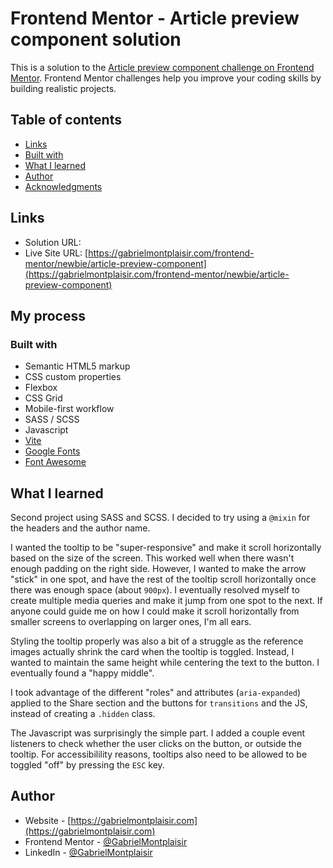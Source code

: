 # Frontend Mentor - Article preview component solution

This is a solution to the [Article preview component challenge on Frontend Mentor](https://www.frontendmentor.io/challenges/article-preview-component-dYBN_pYFT). Frontend Mentor challenges help you improve your coding skills by building realistic projects.

## Table of contents

- [Links](#links)
- [Built with](#built-with)
- [What I learned](#what-i-learned)
- [Author](#author)
- [Acknowledgments](#acknowledgments)

## Links

- Solution URL: []()
- Live Site URL: [https://gabrielmontplaisir.com/frontend-mentor/newbie/article-preview-component](https://gabrielmontplaisir.com/frontend-mentor/newbie/article-preview-component)

## My process

### Built with

- Semantic HTML5 markup
- CSS custom properties
- Flexbox
- CSS Grid
- Mobile-first workflow
- SASS / SCSS
- Javascript
- [Vite](https://vitejs.dev/)
- [Google Fonts](https://fonts.google.com/)
- [Font Awesome](https://fontawesome.com)

## What I learned

Second project using SASS and SCSS. I decided to try using a `@mixin` for the headers and the author name.

I wanted the tooltip to be "super-responsive" and make it scroll horizontally based on the size of the screen. This worked well when there wasn't enough padding on the right side. However, I wanted to make the arrow "stick" in one spot, and have the rest of the tooltip scroll horizontally once there was enough space (about `900px`). I eventually resolved myself to create multiple media queries and make it jump from one spot to the next. If anyone could guide me on how I could make it scroll horizontally from smaller screens to overlapping on larger ones, I'm all ears.

Styling the tooltip properly was also a bit of a struggle as the reference images actually shrink the card when the tooltip is toggled. Instead, I wanted to maintain the same height while centering the text to the button. I eventually found a "happy middle".

I took advantage of the different "roles" and attributes (`aria-expanded`) applied to the Share section and the buttons for `transitions` and the JS, instead of creating a `.hidden` class.

The Javascript was surprisingly the simple part. I added a couple event listeners to check whether the user clicks on the button, or outside the tooltip. For accessibilility reasons, tooltips also need to be allowed to be toggled "off" by pressing the `ESC` key.

## Author

- Website - [https://gabrielmontplaisir.com](https://gabrielmontplaisir.com)
- Frontend Mentor - [@GabrielMontplaisir](https://www.frontendmentor.io/profile/GabrielMontplaisir)
- LinkedIn - [@GabrielMontplaisir](https://www.linkedin.com/in/gabriel-montplaisir/)
